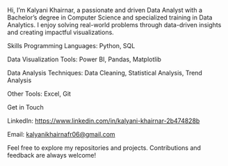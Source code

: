 Hi, I’m Kalyani Khairnar, a passionate and driven Data Analyst with a Bachelor’s degree in Computer Science and specialized training in Data Analytics. I enjoy solving real-world problems through data-driven insights and creating impactful visualizations.

Skills
Programming Languages: Python, SQL

Data Visualization Tools: Power BI, Pandas, Matplotlib

Data Analysis Techniques: Data Cleaning, Statistical Analysis, Trend Analysis

Other Tools: Excel, Git

Get in Touch

LinkedIn: https://www.linkedin.com/in/kalyani-khairnar-2b474828b

Email: kalyanikhairnafr06@gmail.com

Feel free to explore my repositories and projects. Contributions and feedback are always welcome!
